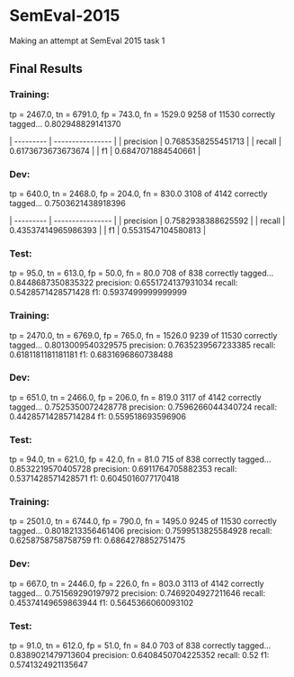 # SemEval-2015
Making an attempt at SemEval 2015 task 1 

## Final Results ##

### Training: ###
tp = 2467.0, tn = 6791.0, fp = 743.0, fn = 1529.0
9258 of 11530 correctly tagged... 0.802948829141370

| --------- | ---------------- |
| precision | 0.7685358255451713 |
| recall | 0.6173673673673674 |
| f1 | 0.6847071884540661 |

### Dev: ###
tp = 640.0, tn = 2468.0, fp = 204.0, fn = 830.0
3108 of 4142 correctly tagged... 0.7503621438918396

| --------- | ---------------- |
| precision | 0.7582938388625592 |
| recall | 0.43537414965986393 |
| f1 | 0.5531547104580813 |


### Test: ###
tp = 95.0, tn = 613.0, fp = 50.0, fn = 80.0
708 of 838 correctly tagged... 0.8448687350835322
precision: 0.6551724137931034
recall: 0.5428571428571428
f1: 0.5937499999999999

### Training: ###
tp = 2470.0, tn = 6769.0, fp = 765.0, fn = 1526.0
9239 of 11530 correctly tagged... 0.8013009540329575
precision: 0.7635239567233385
recall: 0.6181181181181181
f1: 0.6831696860738488
### Dev: ###
tp = 651.0, tn = 2466.0, fp = 206.0, fn = 819.0
3117 of 4142 correctly tagged... 0.7525350072428778
precision: 0.7596266044340724
recall: 0.44285714285714284
f1: 0.559518693596906
### Test: ###
tp = 94.0, tn = 621.0, fp = 42.0, fn = 81.0
715 of 838 correctly tagged... 0.8532219570405728
precision: 0.6911764705882353
recall: 0.5371428571428571
f1: 0.6045016077170418

### Training: ###
tp = 2501.0, tn = 6744.0, fp = 790.0, fn = 1495.0
9245 of 11530 correctly tagged... 0.8018213356461406
precision: 0.7599513825584928
recall: 0.6258758758758759
f1: 0.6864278852751475
### Dev: ###
tp = 667.0, tn = 2446.0, fp = 226.0, fn = 803.0
3113 of 4142 correctly tagged... 0.751569290197972
precision: 0.7469204927211646
recall: 0.45374149659863944
f1: 0.5645366060093102
### Test: ###
tp = 91.0, tn = 612.0, fp = 51.0, fn = 84.0
703 of 838 correctly tagged... 0.8389021479713604
precision: 0.6408450704225352
recall: 0.52
f1: 0.5741324921135647
